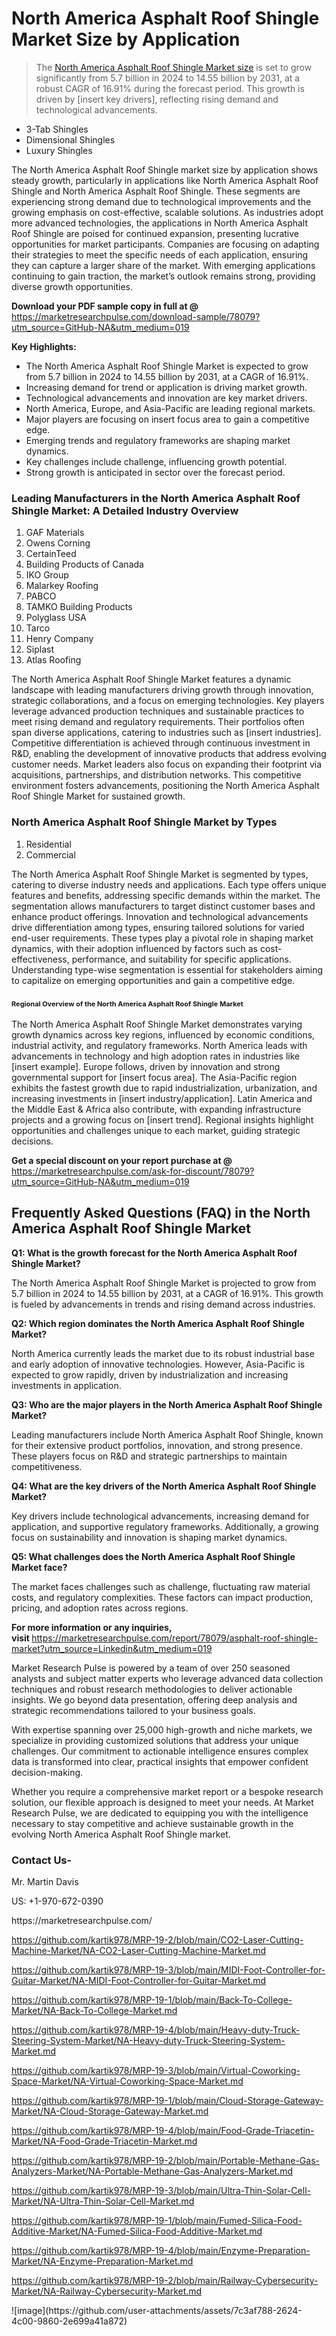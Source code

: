 <h1>North America Asphalt Roof Shingle Market&nbsp;Size by Application</h1><blockquote><p>The <a href="https://marketresearchpulse.com/download-sample/78079?utm_source=GitHub-NA&amp;utm_medium=019">North America Asphalt Roof Shingle Market size</a> is set to grow significantly from 5.7 billion in 2024 to 14.55 billion by 2031, at a robust CAGR of 16.91% during the forecast period. This growth is driven by [insert key drivers], reflecting rising demand and technological advancements.</p></blockquote><ul><li>3-Tab Shingles<li> Dimensional Shingles<li> Luxury Shingles</li></ul><p>The North America Asphalt Roof Shingle market size by application shows steady growth, particularly in applications like North America Asphalt Roof Shingle and North America Asphalt Roof Shingle. These segments are experiencing strong demand due to technological improvements and the growing emphasis on cost-effective, scalable solutions. As industries adopt more advanced technologies, the applications in North America Asphalt Roof Shingle are poised for continued expansion, presenting lucrative opportunities for market participants. Companies are focusing on adapting their strategies to meet the specific needs of each application, ensuring they can capture a larger share of the market. With emerging applications continuing to gain traction, the market’s outlook remains strong, providing diverse growth opportunities.</p><p><strong>Download your PDF sample copy in full at @ </strong><a href="https://marketresearchpulse.com/download-sample/78079?utm_source=GitHub-NA&amp;utm_medium=019">https://marketresearchpulse.com/download-sample/78079?utm_source=GitHub-NA&amp;utm_medium=019</a></p><p><strong>Key Highlights: </strong></p><ul><li>The North America Asphalt Roof Shingle Market is expected to grow from 5.7 billion in 2024 to 14.55 billion by 2031, at a CAGR of 16.91%.</li><li>Increasing demand for trend or application is driving market growth.</li><li>Technological advancements and innovation are key market drivers.</li><li>North America, Europe, and Asia-Pacific are leading regional markets.</li><li>Major players are focusing on insert focus area to gain a competitive edge.</li><li>Emerging trends and regulatory frameworks are shaping market dynamics.</li><li>Key challenges include challenge, influencing growth potential.</li><li>Strong growth is anticipated in sector over the forecast period.</li></ul><h3>Leading Manufacturers in the North America Asphalt Roof Shingle Market: A Detailed Industry Overview</h3><ol><li>GAF Materials</li><li>Owens Corning</li><li>CertainTeed</li><li>Building Products of Canada</li><li>IKO Group</li><li>Malarkey Roofing</li><li>PABCO</li><li>TAMKO Building Products</li><li>Polyglass USA</li><li>Tarco</li><li>Henry Company</li><li>Siplast</li><li>Atlas Roofing</li></ol><div class="flex max-w-full flex-col flex-grow"><div class="min-h-8 text-message flex w-full flex-col items-end gap-2 whitespace-normal break-words [.text-message+&amp;]:mt-5" dir="auto" data-message-author-role="assistant" data-message-id="fd8432e4-4910-450d-b182-61b7bfb0a01f" data-message-model-slug="gpt-4o"><div class="flex w-full flex-col gap-1 empty:hidden first:pt-[3px]"><div class="markdown prose w-full break-words dark:prose-invert light"><p>The North America Asphalt Roof Shingle Market features a dynamic landscape with leading manufacturers driving growth through innovation, strategic collaborations, and a focus on emerging technologies. Key players leverage advanced production techniques and sustainable practices to meet rising demand and regulatory requirements. Their portfolios often span diverse applications, catering to industries such as [insert industries]. Competitive differentiation is achieved through continuous investment in R&amp;D, enabling the development of innovative products that address evolving customer needs. Market leaders also focus on expanding their footprint via acquisitions, partnerships, and distribution networks. This competitive environment fosters advancements, positioning the North America Asphalt Roof Shingle Market for sustained growth.</p></div></div></div></div><h3>North America Asphalt Roof Shingle Market by Types</h3><ol><li>Residential<li> Commercial</li></ol><div class="flex max-w-full flex-col flex-grow"><div class="min-h-8 text-message flex w-full flex-col items-end gap-2 whitespace-normal break-words [.text-message+&amp;]:mt-5" dir="auto" data-message-author-role="assistant" data-message-id="084470be-0bb7-4664-bddf-5156b4f41249" data-message-model-slug="gpt-4o-mini"><div class="flex w-full flex-col gap-1 empty:hidden first:pt-[3px]"><div class="markdown prose w-full break-words dark:prose-invert light"><p>The North America Asphalt Roof Shingle Market is segmented by types, catering to diverse industry needs and applications. Each type offers unique features and benefits, addressing specific demands within the market. The segmentation allows manufacturers to target distinct customer bases and enhance product offerings. Innovation and technological advancements drive differentiation among types, ensuring tailored solutions for varied end-user requirements. These types play a pivotal role in shaping market dynamics, with their adoption influenced by factors such as cost-effectiveness, performance, and suitability for specific applications. Understanding type-wise segmentation is essential for stakeholders aiming to capitalize on emerging opportunities and gain a competitive edge.</p></div></div></div></div><h3><span style="font-size: 11px;">Regional Overview of the North America Asphalt Roof Shingle Market</span></h3><div class="flex max-w-full flex-col flex-grow"><div class="min-h-8 text-message flex w-full flex-col items-end gap-2 whitespace-normal break-words [.text-message+&amp;]:mt-5" dir="auto" data-message-author-role="assistant" data-message-id="e9038762-ce64-4e30-91c9-9bd413514231" data-message-model-slug="gpt-4o-mini"><div class="flex w-full flex-col gap-1 empty:hidden first:pt-[3px]"><div class="markdown prose w-full break-words dark:prose-invert light"><p>The North America Asphalt Roof Shingle Market demonstrates varying growth dynamics across key regions, influenced by economic conditions, industrial activity, and regulatory frameworks. North America leads with advancements in technology and high adoption rates in industries like [insert example]. Europe follows, driven by innovation and strong governmental support for [insert focus area]. The Asia-Pacific region exhibits the fastest growth due to rapid industrialization, urbanization, and increasing investments in [insert industry/application]. Latin America and the Middle East &amp; Africa also contribute, with expanding infrastructure projects and a growing focus on [insert trend]. Regional insights highlight opportunities and challenges unique to each market, guiding strategic decisions.</p></div></div></div></div><p><strong>Get a special discount on your report purchase at @ </strong><a href="https://marketresearchpulse.com/ask-for-discount/78079?utm_source=GitHub-NA&amp;utm_medium=019">https://marketresearchpulse.com/ask-for-discount/78079?utm_source=GitHub-NA&amp;utm_medium=019</a></p><h2>Frequently Asked Questions (FAQ) in the North America Asphalt Roof Shingle Market</h2><p><strong>Q1: What is the growth forecast for the North America Asphalt Roof Shingle Market?</strong></p><p>The North America Asphalt Roof Shingle Market is projected to grow from 5.7 billion in 2024 to 14.55 billion by 2031, at a CAGR of 16.91%. This growth is fueled by advancements in trends and rising demand across industries.</p><p><strong>Q2: Which region dominates the North America Asphalt Roof Shingle Market?</strong></p><p>North America currently leads the market due to its robust industrial base and early adoption of innovative technologies. However, Asia-Pacific is expected to grow rapidly, driven by industrialization and increasing investments in application.</p><p><strong>Q3: Who are the major players in the North America Asphalt Roof Shingle Market?</strong></p><p>Leading manufacturers include North America Asphalt Roof Shingle, known for their extensive product portfolios, innovation, and strong presence. These players focus on R&amp;D and strategic partnerships to maintain competitiveness.</p><p><strong>Q4: What are the key drivers of the North America Asphalt Roof Shingle Market?</strong></p><p>Key drivers include technological advancements, increasing demand for application, and supportive regulatory frameworks. Additionally, a growing focus on sustainability and innovation is shaping market dynamics.</p><p><strong>Q5: What challenges does the North America Asphalt Roof Shingle Market face?</strong></p><p>The market faces challenges such as challenge, fluctuating raw material costs, and regulatory complexities. These factors can impact production, pricing, and adoption rates across regions.</p><p><strong>For more information or any inquiries, visit&nbsp;</strong><a href="https://marketresearchpulse.com/report/78079/asphalt-roof-shingle-market?utm_source=Linkedin&utm_medium=019">https://marketresearchpulse.com/report/78079/asphalt-roof-shingle-market?utm_source=Linkedin&utm_medium=019</a></p><p>Market Research Pulse is powered by a team of over 250 seasoned analysts and subject matter experts who leverage advanced data collection techniques and robust research methodologies to deliver actionable insights. We go beyond data presentation, offering deep analysis and strategic recommendations tailored to your business goals.</p><p>With expertise spanning over 25,000 high-growth and niche markets, we specialize in providing customized solutions that address your unique challenges. Our commitment to actionable intelligence ensures complex data is transformed into clear, practical insights that empower confident decision-making.</p><p>Whether you require a comprehensive market report or a bespoke research solution, our flexible approach is designed to meet your needs. At Market Research Pulse, we are dedicated to equipping you with the intelligence necessary to stay competitive and achieve sustainable growth in the evolving North America Asphalt Roof Shingle market.</p><h3><strong>Contact Us-</strong></h3><p>Mr. Martin Davis</p><p>US: +1-970-672-0390</p><p>https://marketresearchpulse.com/</p><p><a href="https://github.com/kartik978/MRP-19-2/blob/main/CO2-Laser-Cutting-Machine-Market/NA-CO2-Laser-Cutting-Machine-Market.md">https://github.com/kartik978/MRP-19-2/blob/main/CO2-Laser-Cutting-Machine-Market/NA-CO2-Laser-Cutting-Machine-Market.md</a></p><p><a href="https://github.com/kartik978/MRP-19-3/blob/main/MIDI-Foot-Controller-for-Guitar-Market/NA-MIDI-Foot-Controller-for-Guitar-Market.md">https://github.com/kartik978/MRP-19-3/blob/main/MIDI-Foot-Controller-for-Guitar-Market/NA-MIDI-Foot-Controller-for-Guitar-Market.md</a></p><p><a href="https://github.com/kartik978/MRP-19-1/blob/main/Back-To-College-Market/NA-Back-To-College-Market.md">https://github.com/kartik978/MRP-19-1/blob/main/Back-To-College-Market/NA-Back-To-College-Market.md</a></p><p><a href="https://github.com/kartik978/MRP-19-4/blob/main/Heavy-duty-Truck-Steering-System-Market/NA-Heavy-duty-Truck-Steering-System-Market.md">https://github.com/kartik978/MRP-19-4/blob/main/Heavy-duty-Truck-Steering-System-Market/NA-Heavy-duty-Truck-Steering-System-Market.md</a></p><p><a href="https://github.com/kartik978/MRP-19-3/blob/main/Virtual-Coworking-Space-Market/NA-Virtual-Coworking-Space-Market.md">https://github.com/kartik978/MRP-19-3/blob/main/Virtual-Coworking-Space-Market/NA-Virtual-Coworking-Space-Market.md</a></p><p><a href="https://github.com/kartik978/MRP-19-1/blob/main/Cloud-Storage-Gateway-Market/NA-Cloud-Storage-Gateway-Market.md">https://github.com/kartik978/MRP-19-1/blob/main/Cloud-Storage-Gateway-Market/NA-Cloud-Storage-Gateway-Market.md</a></p><p><a href="https://github.com/kartik978/MRP-19-4/blob/main/Food-Grade-Triacetin-Market/NA-Food-Grade-Triacetin-Market.md">https://github.com/kartik978/MRP-19-4/blob/main/Food-Grade-Triacetin-Market/NA-Food-Grade-Triacetin-Market.md</a></p><p><a href="https://github.com/kartik978/MRP-19-2/blob/main/Portable-Methane-Gas-Analyzers-Market/NA-Portable-Methane-Gas-Analyzers-Market.md">https://github.com/kartik978/MRP-19-2/blob/main/Portable-Methane-Gas-Analyzers-Market/NA-Portable-Methane-Gas-Analyzers-Market.md</a></p><p><a href="https://github.com/kartik978/MRP-19-3/blob/main/Ultra-Thin-Solar-Cell-Market/NA-Ultra-Thin-Solar-Cell-Market.md">https://github.com/kartik978/MRP-19-3/blob/main/Ultra-Thin-Solar-Cell-Market/NA-Ultra-Thin-Solar-Cell-Market.md</a></p><p><a href="https://github.com/kartik978/MRP-19-1/blob/main/Fumed-Silica-Food-Additive-Market/NA-Fumed-Silica-Food-Additive-Market.md">https://github.com/kartik978/MRP-19-1/blob/main/Fumed-Silica-Food-Additive-Market/NA-Fumed-Silica-Food-Additive-Market.md</a></p><p><a href="https://github.com/kartik978/MRP-19-4/blob/main/Enzyme-Preparation-Market/NA-Enzyme-Preparation-Market.md">https://github.com/kartik978/MRP-19-4/blob/main/Enzyme-Preparation-Market/NA-Enzyme-Preparation-Market.md</a></p><p><a href="https://github.com/kartik978/MRP-19-2/blob/main/Railway-Cybersecurity-Market/NA-Railway-Cybersecurity-Market.md">https://github.com/kartik978/MRP-19-2/blob/main/Railway-Cybersecurity-Market/NA-Railway-Cybersecurity-Market.md</a></p>
![image](https://github.com/user-attachments/assets/7c3af788-2624-4c00-9860-2e699a41a872)
